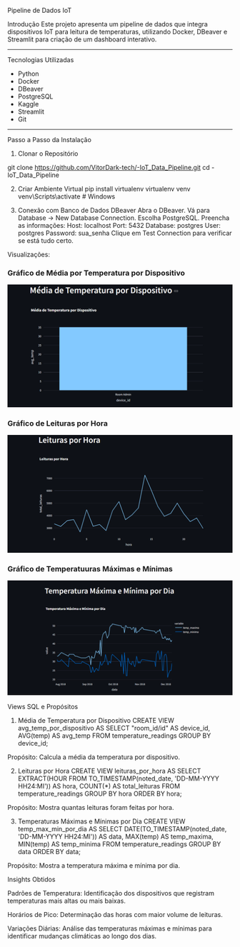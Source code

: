 Pipeline de Dados IoT

Introdução
Este projeto apresenta um pipeline de dados que integra dispositivos IoT para leitura de temperaturas, utilizando Docker, DBeaver e Streamlit para criação de um dashboard interativo.

---

 Tecnologias Utilizadas
- Python
- Docker
- DBeaver
- PostgreSQL
- Kaggle
- Streamlit
- Git

---

Passo a Passo da Instalação

1. Clonar o Repositório

git clone https://github.com/VitorDark-tech/-IoT_Data_Pipeline.git
cd -IoT_Data_Pipeline

2. Criar Ambiente Virtual
pip install virtualenv
virtualenv venv
venv\\Scripts\\activate  # Windows

3. Conexão com Banco de Dados DBeaver
Abra o DBeaver.
Vá para Database → New Database Connection.
Escolha PostgreSQL.
Preencha as informações:
Host: localhost
Port: 5432
Database: postgres
User: postgres
Password: sua_senha
Clique em Test Connection para verificar se está tudo certo.

Visualizações:
### Gráfico de Média por Temperatura por Dispositivo
![Gráfico 01: Temperatura Por dispostivo](./img/Grafico01.png)

### Gráfico de Leituras por Hora
![Gráfico 02: Leituras por Hora](./img/Grafico02.png)

### Gráfico de Temperatuuras Máximas e Mínimas
![Gráfico 03: Temperaturas Máximas e Mínimas Por dia](./img/Grafico03.png)


Views SQL e Propósitos
1. Média de Temperatura por Dispositivo
CREATE VIEW avg_temp_por_dispositivo AS 
SELECT "room_id/id" AS device_id, AVG(temp) AS avg_temp 
FROM temperature_readings 
GROUP BY device_id;

Propósito: Calcula a média da temperatura por dispositivo.

2. Leituras por Hora
CREATE VIEW leituras_por_hora AS 
SELECT EXTRACT(HOUR FROM TO_TIMESTAMP(noted_date, 'DD-MM-YYYY HH24:MI')) AS hora, 
       COUNT(*) AS total_leituras 
FROM temperature_readings 
GROUP BY hora 
ORDER BY hora;

Propósito: Mostra quantas leituras foram feitas por hora.

3. Temperaturas Máximas e Mínimas por Dia
CREATE VIEW temp_max_min_por_dia AS 
SELECT DATE(TO_TIMESTAMP(noted_date, 'DD-MM-YYYY HH24:MI')) AS data, 
       MAX(temp) AS temp_maxima, 
       MIN(temp) AS temp_minima 
FROM temperature_readings 
GROUP BY data 
ORDER BY data;

Propósito: Mostra a temperatura máxima e mínima por dia.

Insights Obtidos 

Padrões de Temperatura: Identificação dos dispositivos que registram temperaturas mais altas ou mais baixas. 

Horários de Pico: Determinação das horas com maior volume de leituras. 

Variações Diárias: Análise das temperaturas máximas e mínimas para identificar mudanças climáticas ao longo dos dias. 